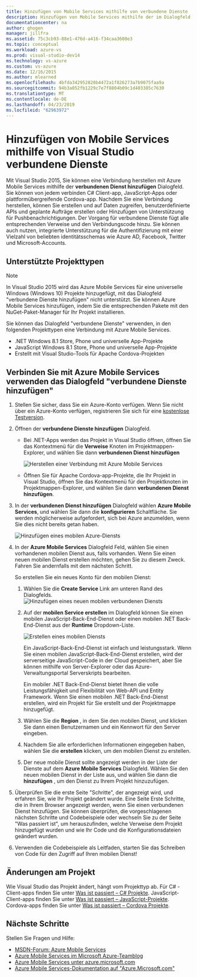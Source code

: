 ```yaml
---
title: Hinzufügen von Mobile Services mithilfe von verbundene Dienste
description: Hinzufügen von Mobile Services mithilfe der im Dialogfeld "Visual Studio verbundene Dienste hinzufügen"
documentationcenter: na
author: ghogen
manager: jillfra
ms.assetid: 75c3cb93-88e1-476d-a416-f34caa3608e3
ms.topic: conceptual
ms.workload: azure-vs
ms.prod: visual-studio-dev14
ms.technology: vs-azure
ms.custom: vs-azure
ms.date: 12/16/2015
ms.author: mlearned
ms.openlocfilehash: 4bfda342952820b4472a1f826273a7b9075faa9a
ms.sourcegitcommit: 94b3a052fb1229c7e7f8804b09c1d403385c7630
ms.translationtype: MT
ms.contentlocale: de-DE
ms.lasthandoff: 04/23/2019
ms.locfileid: "62963972"
---
```

# <a name="adding-mobile-services-by-using-visual-studio-connected-services"></a>Hinzufügen von Mobile Services mithilfe von Visual Studio verbundene Dienste
Mit Visual Studio 2015, Sie können eine Verbindung herstellen mit Azure Mobile Services mithilfe der **verbundenen Dienst hinzufügen** Dialogfeld. Sie können von jedem verbinden C# Client-app, JavaScript-Apps oder plattformübergreifende Cordova-app. Nachdem Sie eine Verbindung herstellen, können Sie erstellen und auf Daten zugreifen, benutzerdefinierte APIs und geplante Aufträge erstellen oder Hinzufügen von Unterstützung für Pushbenachrichtigungen.  Der Vorgang für verbundene Dienste fügt alle entsprechenden Verweise und den Verbindungscode hinzu. Sie können auch nutzen, integrierte Unterstützung für die Authentifizierung mit einer Vielzahl von beliebten identitätsschemas wie Azure AD, Facebook, Twitter und Microsoft-Accounts.

## <a name="supported-project-types"></a>Unterstützte Projekttypen
> [!NOTE]
> In Visual Studio 2015 wird das Azure Mobile Services für eine universelle Windows (Windows 10) Projekte hinzugefügt, mit das Dialogfeld "verbundene Dienste hinzufügen" nicht unterstützt. Sie können Azure Mobile Services hinzufügen, indem Sie die entsprechenden Pakete mit den NuGet-Paket-Manager für Ihr Projekt installieren.
>
>

Sie können das Dialogfeld "verbundene Dienste" verwenden, in den folgenden Projekttypen eine Verbindung mit Azure Mobile Services.

* .NET Windows 8.1 Store, Phone und universelle App-Projekte
* JavaScript Windows 8.1 Store, Phone und universelle App-Projekte
* Erstellt mit Visual Studio-Tools für Apache Cordova-Projekten

## <a name="connect-to-azure-mobile-services-using-the-add-connected-services-dialog"></a>Verbinden Sie mit Azure Mobile Services verwenden das Dialogfeld "verbundene Dienste hinzufügen"
1. Stellen Sie sicher, dass Sie ein Azure-Konto verfügen. Wenn Sie nicht über ein Azure-Konto verfügen, registrieren Sie sich für eine [kostenlose Testversion](http://go.microsoft.com/fwlink/?LinkId=518146).
2. Öffnen der **verbundene Dienste hinzufügen** Dialogfeld.

   * Bei .NET-Apps werden das Projekt in Visual Studio öffnen, öffnen Sie das Kontextmenü für die **Verweise** Knoten im Projektmappen-Explorer, und wählen Sie dann **verbundenen Dienst hinzufügen**

        ![Herstellen einer Verbindung mit Azure Mobile Services](./media/vs-azure-tools-connected-services-add-mobile-services/IC797635.png)
   * Öffnen Sie für Apache Cordova-app-Projekte, die Ihr Projekt in Visual Studio, öffnen Sie das Kontextmenü für den Projektknoten im Projektmappen-Explorer, und wählen Sie dann **verbundenen Dienst hinzufügen**.
3. In der **verbundenen Dienst hinzufügen** Dialogfeld wählen **Azure Mobile Services**, und wählen Sie dann die **konfigurieren** Schaltfläche. Sie werden möglicherweise aufgefordert, sich bei Azure anzumelden, wenn Sie dies nicht bereits getan haben.

    ![Hinzufügen eines mobilen Azure-Diensts](./media/vs-azure-tools-connected-services-add-mobile-services/IC797636.png)
4. In der **Azure Mobile Services** Dialogfeld Feld, wählen Sie einen vorhandenen mobilen Dienst aus, falls vorhanden. Wenn Sie einen neuen mobilen Dienst erstellen möchten, gehen Sie zu diesem Zweck. Fahren Sie andernfalls mit dem nächsten Schritt.

    So erstellen Sie ein neues Konto für den mobilen Dienst:

   1. Wählen Sie die **Create Service** Link am unteren Rand des Dialogfelds.
       ![Hinzufügen eines neuen mobilen verbundenen Diensts](./media/vs-azure-tools-connected-services-add-mobile-services/IC797637.png)
   2. Auf der **mobilen Service erstellen** im Dialogfeld können Sie einen mobilen JavaScript-Back-End-Dienst oder einen mobilen .NET Back-End-Dienst aus der **Runtime** Dropdown-Liste.

       ![Erstellen eines mobilen Diensts](./media/vs-azure-tools-connected-services-add-mobile-services/IC797638.png)

       Ein JavaScript-Back-End-Dienst ist einfach und leistungsstark. Wenn Sie einen mobilen JavaScript-Back-End-Dienst erstellen, wird der serverseitige JavaScript-Code in der Cloud gespeichert, aber Sie können mithilfe von Server-Explorer oder das Azure-Verwaltungsportal Serverskripts bearbeiten.

       Ein mobiler .NET Back-End-Dienst bietet Ihnen die volle Leistungsfähigkeit und Flexibilität von Web-API und Entity Framework. Wenn Sie einen mobilen .NET Back-End-Dienst erstellen, wird ein Projekt für Sie erstellt und der Projektmappe hinzugefügt.
   3. Wählen Sie die **Region** , in dem Sie den mobilen Dienst, und klicken Sie dann einen Benutzernamen und ein Kennwort für den Server eingeben.
   4. Nachdem Sie alle erforderlichen Informationen eingegeben haben, wählen Sie die **erstellen** klicken, um den mobilen Dienst zu erstellen.
   5. Der neue mobile Dienst sollte angezeigt werden in der Liste der Dienste auf dem **Azure Mobile Services** Dialogfeld. Wählen Sie den neuen mobilen Dienst in der Liste aus, und wählen Sie dann die **hinzufügen** , um den Dienst zu Ihrem Projekt hinzuzufügen.
5. Überprüfen Sie die erste Seite "Schritte", der angezeigt wird, und erfahren Sie, wie Ihr Projekt geändert wurde. Eine Seite Erste Schritte, die in Ihrem Browser angezeigt werden, wenn Sie einen verbundenen Dienst hinzufügen. Sie können überprüfen, die vorgeschlagenen nächsten Schritte und Codebeispiele oder wechseln Sie zu der Seite "Was passiert ist", um herauszufinden, welche Verweise dem Projekt hinzugefügt wurden und wie Ihr Code und die Konfigurationsdateien geändert wurden.
6. Verwenden die Codebeispiele als Leitfaden, starten Sie das Schreiben von Code für den Zugriff auf Ihren mobilen Dienst!

## <a name="how-your-project-is-modified"></a>Änderungen am Projekt
Wie Visual Studio das Projekt ändert, hängt vom Projekttyp ab. Für C# -Client-apps finden Sie unter [Was ist passiert – C# Projekte](http://go.microsoft.com/fwlink/p/?LinkId=513119). JavaScript-Client-apps finden Sie unter [Was ist passiert – JavaScript-Projekte](http://go.microsoft.com/fwlink/p/?LinkId=513120). Cordova-apps finden Sie unter [Was ist passiert – Cordova Projekte](http://go.microsoft.com/fwlink/p/?LinkId=513116).

## <a name="next-steps"></a>Nächste Schritte
Stellen Sie Fragen und Hilfe:

* [MSDN-Forum: Azure Mobile Services](https://social.msdn.microsoft.com/forums/azure/home?forum=azuremobile)
* [Azure Mobile Services im Microsoft Azure-Teamblog](https://azure.microsoft.com/blog/topics/mobile/)
* [Azure Mobile Services unter azure.microsoft.com](https://azure.microsoft.com/services/mobile-services/)
* [Azure Mobile Services-Dokumentation auf "Azure.Microsoft.com"](https://azure.microsoft.com/documentation/services/mobile-services/)
